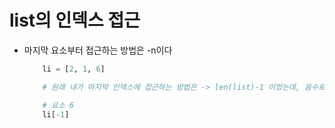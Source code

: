 # list의 인덱스 접근
- 마지막 요소부터 접근하는 방법은 -n이다
    ```python
        li = [2, 1, 6]

        # 원래 내가 마지막 인덱스에 접근하는 방법은 -> len(list)-1 이었는데, 음수로 접근하느 방법이 있다는 것을 알게 됨!

        # 요소 6
        li[-1]
    ```
